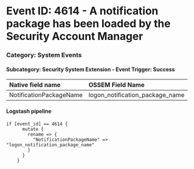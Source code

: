 # Event ID: 4614 - A notification package has been loaded by the Security Account Manager
### Category: System Events
#### Subcategory: Security System Extension - Event Trigger: Success

|Native field name            |OSSEM Field Name                 |
|:----------------------------|:--------------------------------|
| NotificationPackageName     | logon_notification_package_name |

#### Logstash pipeline

```
if [event_id] == 4614 {
      mutate {
        rename => {
          "NotificationPackageName" => "logon_notification_package_name"
        }
      }
    }
```